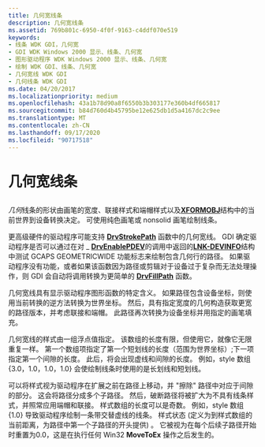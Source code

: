 ```yaml
---
title: 几何宽线条
description: 几何宽线条
ms.assetid: 769b801c-6950-4f0f-9163-c4ddf070e519
keywords:
- 线条 WDK GDI，几何宽
- GDI WDK Windows 2000 显示、线条、几何宽
- 图形驱动程序 WDK Windows 2000 显示、线条、几何宽
- 绘制 WDK GDI、线条、几何宽
- 几何宽线 WDK GDI
- 几何线条 WDK GDI
ms.date: 04/20/2017
ms.localizationpriority: medium
ms.openlocfilehash: 43a1b78d90a8f6550b3b303177e360b4df665817
ms.sourcegitcommit: b84d760d4b45795be12e625db1d5a4167dc2c9ee
ms.translationtype: MT
ms.contentlocale: zh-CN
ms.lasthandoff: 09/17/2020
ms.locfileid: "90717518"
---
```

# <a name="geometric-wide-lines"></a>几何宽线条


## <span id="ddk_geometric_wide_lines_gg"></span><span id="DDK_GEOMETRIC_WIDE_LINES_GG"></span>


*几何*线条的形状由画笔的宽度、联接样式和端帽样式以及[**XFORMOBJ**](/previous-versions/windows/hardware/drivers/ff570618(v=vs.85))结构中的当前世界到设备转换决定。 可使用纯色画笔或 nonsolid 画笔绘制线条。

更高级硬件的驱动程序可能支持 [**DrvStrokePath**](/windows/win32/api/winddi/nf-winddi-drvstrokepath) 函数中的几何宽线。 GDI 确定驱动程序是否可以通过在对 \_ [**DrvEnablePDEV**](/windows/win32/api/winddi/nf-winddi-drvenablepdev)的调用中返回的[**LNK-DEVINFO**](/windows/win32/api/winddi/ns-winddi-tagdevinfo)结构中测试 GCAPS GEOMETRICWIDE 功能标志来绘制包含几何行的路径。 如果驱动程序没有功能，或者如果该函数因为路径或剪辑对于设备过于复杂而无法处理操作，则 GDI 会自动将调用转换为更简单的 [**DrvFillPath**](/windows/win32/api/winddi/nf-winddi-drvfillpath) 函数。

几何宽线具有显示驱动程序图形函数的特定含义。 如果路径包含设备坐标，则使用当前转换的逆方法转换为世界坐标。 然后，具有指定宽度的几何构造获取更宽的路径版本，并考虑联接和端帽。 此路径再次转换为设备坐标并用指定的画笔填充。

几何宽线的样式由一组浮点值指定。 该数组的长度有限，但使用它，就像它无限重复一样。 第一个数组项指定了第一个短划线的长度（范围为世界坐标）;下一项指定第一个间隙的长度。 此后，将会出现虚线和间隙的长度。 例如，style 数组 {3.0，1.0，1.0，1.0} 会使绘制线条时使用的是长划线和短划线。

可以将样式视为驱动程序在扩展之前在路径上移动，并 "擦除" 路径中对应于间隙的部分。 这会将路径分成多个子路径。 然后，破断路径将被扩大为不具有线条样式，并照常应用端帽和联接。 样式数组的长度可以是奇数。 例如，style 数组 {1.0} 导致驱动程序绘制一条带交替虚线的线条。 样式状态 (定义为到样式数组的当前距离，为路径中第一个子路径的开头提供) 。 它被视为在每个后续子路径开始时重置为0.0，这是在执行任何 Win32 **MoveToEx** 操作之后发生的。

 

